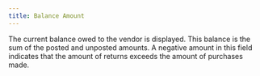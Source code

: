 ```yaml
---
title: Balance Amount
---
```



The current balance owed to the vendor is displayed. This balance is  the sum of the posted and unposted  amounts. A negative amount in this field indicates that the amount of  returns exceeds the amount of purchases made.
